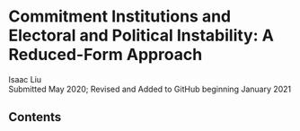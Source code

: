 # Commitment Institutions and Electoral and Political Instability: A Reduced-Form Approach
Isaac Liu  
Submitted May 2020; Revised and Added to GitHub beginning January 2021

## Contents
